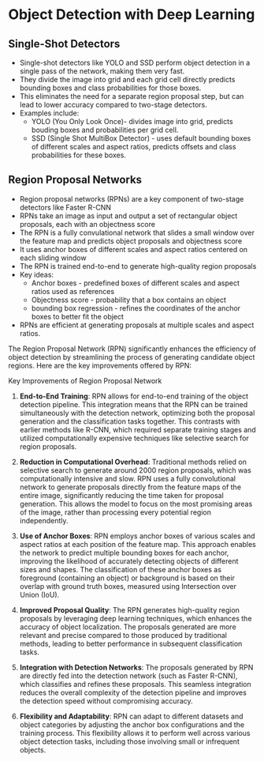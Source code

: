 # Object Detection with Deep Learning

## Single-Shot Detectors 
- Single-shot detectors like YOLO and SSD perform object detection in a single pass of the network, making them very fast. 
- They divide the image into grid and each grid cell directly predicts bounding boxes and class probabilities for those boxes.
- This eliminates the need for a separate region proposal step, but can lead to lower accuracy compared to two-stage detectors. 
- Examples include:
  - YOLO (You Only Look Once)- divides image into grid, predicts bouding boxes and probabilities per grid cell.
  - SSD (Single Shot MultiBox Detector) - uses default bounding boxes of different scales and aspect ratios, predicts offsets and class probabilities for these boxes. 

## Region Proposal Networks
- Region proposal networks (RPNs) are a key component of two-stage detectors like Faster R-CNN
- RPNs take an image as input and output a set of rectangular object proposals, each with an objectness score
- The RPN is a fully convulational network that slides a small window over the feature map and predicts object proposals and objectness score
- It uses anchor boxes of different scales and aspect ratios centered on each sliding window 
- The RPN is trained end-to-end to generate high-quality region proposals
- Key ideas:
  - Anchor boxes - predefined boxes of different scales and aspect ratios used as references 
  - Objectness score - probability that a box contains an object 
  - bounding box regression - refines the coordinates of the anchor boxes  to better fit the object
- RPNs are efficient at generating proposals at multiple scales and aspect ratios. 

The Region Proposal Network (RPN) significantly enhances the efficiency of object detection by streamlining the process of generating candidate object regions. Here are the key improvements offered by RPN:

Key Improvements of Region Proposal Network
1. **End-to-End Training**:
RPN allows for end-to-end training of the object detection pipeline. This integration means that the RPN can be trained simultaneously with the detection network, optimizing both the proposal generation and the classification tasks together. This contrasts with earlier methods like R-CNN, which required separate training stages and utilized computationally expensive techniques like selective search for region proposals.

2. **Reduction in Computational Overhead**:
Traditional methods relied on selective search to generate around 2000 region proposals, which was computationally intensive and slow. RPN uses a fully convolutional network to generate proposals directly from the feature maps of the entire image, significantly reducing the time taken for proposal generation. This allows the model to focus on the most promising areas of the image, rather than processing every potential region independently.

3. **Use of Anchor Boxes**:
RPN employs anchor boxes of various scales and aspect ratios at each position of the feature map. This approach enables the network to predict multiple bounding boxes for each anchor, improving the likelihood of accurately detecting objects of different sizes and shapes. The classification of these anchor boxes as foreground (containing an object) or background is based on their overlap with ground truth boxes, measured using Intersection over Union (IoU).

4. **Improved Proposal Quality**:
The RPN generates high-quality region proposals by leveraging deep learning techniques, which enhances the accuracy of object localization. The proposals generated are more relevant and precise compared to those produced by traditional methods, leading to better performance in subsequent classification tasks.

5. **Integration with Detection Networks**:
The proposals generated by RPN are directly fed into the detection network (such as Faster R-CNN), which classifies and refines these proposals. This seamless integration reduces the overall complexity of the detection pipeline and improves the detection speed without compromising accuracy.

6. **Flexibility and Adaptability**:
RPN can adapt to different datasets and object categories by adjusting the anchor box configurations and the training process. This flexibility allows it to perform well across various object detection tasks, including those involving small or infrequent objects.



